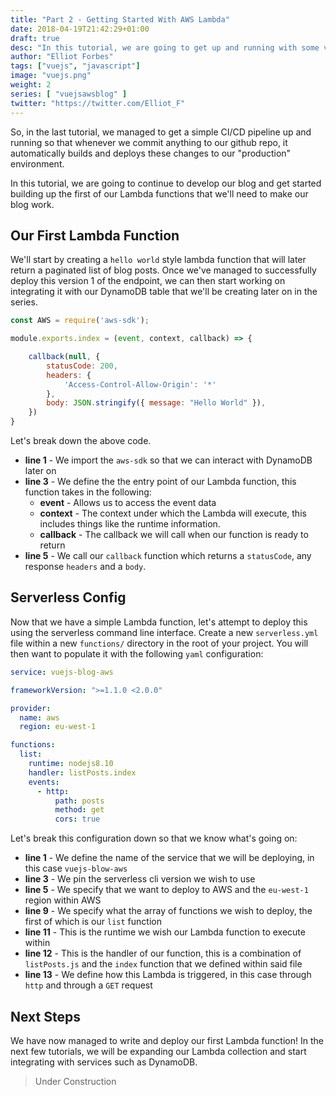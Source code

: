 ```yaml
---
title: "Part 2 - Getting Started With AWS Lambda"
date: 2018-04-19T21:42:29+01:00
draft: true
desc: "In this tutorial, we are going to get up and running with some very simple Lambda functions and deploying them using the serverless api."
author: "Elliot Forbes"
tags: ["vuejs", "javascript"]
image: "vuejs.png"
weight: 2
series: [ "vuejsawsblog" ]
twitter: "https://twitter.com/Elliot_F"
---
```


So, in the last tutorial, we managed to get a simple CI/CD pipeline up and running so that whenever we commit anything to our github repo, it automatically builds and deploys these changes to our "production" environment. 

In this tutorial, we are going to continue to develop our blog and get started building up the first of our Lambda functions that we'll need to make our blog work. 

## Our First Lambda Function

We'll start by creating a `hello world` style lambda function that will later return a paginated list of blog posts. Once we've managed to successfully deploy this version 1 of the endpoint, we can then start working on integrating it with our DynamoDB table that we'll be creating later on in the series.

```js
const AWS = require('aws-sdk');

module.exports.index = (event, context, callback) => {

    callback(null, {
        statusCode: 200,
        headers: {
            'Access-Control-Allow-Origin': '*'
        },
        body: JSON.stringify({ message: "Hello World" }),
    })
}
```

Let's break down the above code.

* **line 1** - We import the `aws-sdk` so that we can interact with DynamoDB later on
* **line 3** - We define the the entry point of our Lambda function, this function takes in the following:
  * **event** - Allows us to access the event data 
  * **context** - The context under which the Lambda will execute, this includes things like the runtime information.
  * **callback** - The callback we will call when our function is ready to return
* **line 5** - We call our `callback` function which returns a `statusCode`, any response `headers` and a `body`.

## Serverless Config

Now that we have a simple Lambda function, let's attempt to deploy this using the serverless command line interface. Create a new `serverless.yml` file within a new `functions/` directory in the root of your project. You will then want to populate it with the following `yaml` configuration:

```yaml
service: vuejs-blog-aws

frameworkVersion: ">=1.1.0 <2.0.0"

provider:
  name: aws
  region: eu-west-1

functions:
  list:
    runtime: nodejs8.10
    handler: listPosts.index
    events:
      - http:
          path: posts
          method: get
          cors: true
```

Let's break this configuration down so that we know what's going on:

* **line 1** - We define the name of the service that we will be deploying, in this case `vuejs-blow-aws`
* **line 3** - We pin the serverless cli version we wish to use
* **line 5** - We specify that we want to deploy to AWS and the `eu-west-1` region within AWS
* **line 9** - We specify what the array of functions we wish to deploy, the first of which is our `list` function
* **line 11** - This is the runtime we wish our Lambda function to execute within
* **line 12** - This is the handler of our function, this is a combination of `listPosts.js` and the `index` function that we defined within said file
* **line 13** - We define how this Lambda is triggered, in this case through `http` and through a `GET` request 

## Next Steps

We have now managed to write and deploy our first Lambda function! In the next few tutorials, we will be expanding our Lambda collection and start integrating with services such as DynamoDB.

> Under Construction
